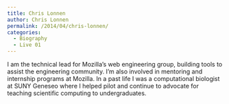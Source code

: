 ```yaml
---
title: Chris Lonnen
author: Chris Lonnen
permalink: /2014/04/chris-lonnen/
categories:
  - Biography
  - Live 01
---
```

I am the technical lead for Mozilla&#8217;s web engineering group, building tools to assist the engineering community. I&#8217;m also involved in mentoring and internship programs at Mozilla. In a past life I was a computational biologist at SUNY Geneseo where I helped pilot and continue to advocate for teaching scientific computing to undergraduates.
